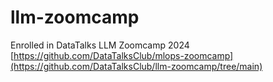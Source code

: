 # llm-zoomcamp
Enrolled in DataTalks LLM Zoomcamp 2024 [https://github.com/DataTalksClub/mlops-zoomcamp](https://github.com/DataTalksClub/llm-zoomcamp/tree/main)
